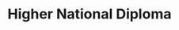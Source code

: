 ---
title: Higher National Diploma
organization: Lycee Guillaume Fichet
location: Bonneville, FR
start: 1997-09-01
end: 1999-07-01
---